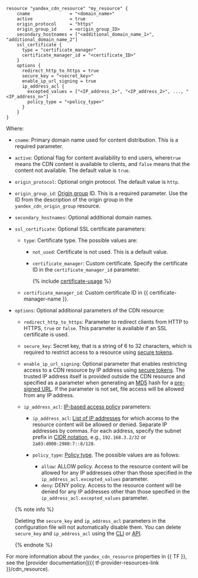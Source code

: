 ```hcl
resource "yandex_cdn_resource" "my_resource" {
    cname               = "<domain_name>"
    active              = true
    origin_protocol     = "https"
    origin_group_id     = <origin_group_ID>
    secondary_hostnames = ["<additional_domain_name_1>", "additional_domain_name_2"]
    ssl_certificate {
      type = "certificate_manager"
      certificate_manager_id = "<certificate_ID>"
    }
    options {
      redirect_http_to_https = true
      secure_key = "<secret_key>"
      enable_ip_url_signing = true
      ip_address_acl {
        excepted_values = ["<IP_address_1>", "<IP_address_2>", ..., "<IP_address_n>"]
        policy_type = "<policy_type>"
      }
    }
}
```

Where:
* `cname`: Primary domain name used for content distribution. This is a required parameter.
* `active`: Optional flag for content availability to end users, where`true` means the CDN content is available to clients, and `false` means that the content not available. The default value is `true`.
* `origin_protocol`: Optional origin protocol. The default value is `http`.
* `origin_group_id`: [Origin group](../../cdn/concepts/origins.md) ID. This is a required parameter. Use the ID from the description of the origin group in the `yandex_cdn_origin_group` resource.
* `secondary_hostnames`: Optional additional domain names.
* `ssl_certificate`: Optional SSL certificate parameters:

    * `type`: Certificate type. The possible values are:

        * `not_used`: Certificate is not used. This is a default value.
        * `certificate_manager`: Custom certificate. Specify the certificate ID in the `certificate_manager_id` parameter.

          {% include [certificate-usage](certificate-usage.md) %}

    * `certificate_manager_id`: Custom certificate ID in {{ certificate-manager-name }}.

* `options`: Optional additional parameters of the CDN resource:

    * `redirect_http_to_https`: Parameter to redirect clients from HTTP to HTTPS, `true` or `false`. This parameter is available if an SSL certificate is used.
    * `secure_key`: Secret key, that is a string of 6 to 32 characters, which is required to restrict access to a resource using [secure tokens](../../cdn/concepts/secure-tokens.md).
    * `enable_ip_url_signing`: Optional parameter that enables restricting access to a CDN resource by IP address using [secure tokens](../../cdn/concepts/secure-tokens.md). The trusted IP address itself is provided outside the CDN resource and specified as a parameter when generating an [MD5](https://en.wikipedia.org/wiki/MD5) hash for a [pre-signed URL](../../cdn/concepts/secure-tokens.md#protected-link). If the parameter is not set, file access will be allowed from any IP address.

    * `ip_address_acl`: [IP-based access policy](../../cdn/concepts/ip-address-acl.md) parameters:

        * `ip_address_acl`: [List of IP addresses](../../cdn/concepts/ip-address-acl.md#ip-list) for which access to the resource content will be allowed or denied. Separate IP addresses by commas. For each address, specify the subnet prefix in [CIDR notation](https://en.wikipedia.org/wiki/Classless_Inter-Domain_Routing#CIDR_notation), e.g., `192.168.3.2/32` or `2a03:d000:2980:7::8/128`.
        * `policy_type`: [Policy type](../../cdn/concepts/ip-address-acl.md#policy-type). The possible values are as follows:

            * `allow`: ALLOW policy. Access to the resource content will be allowed for any IP addresses other than those specified in the `ip_address_acl.excepted_values` parameter.
            * `deny`: DENY policy. Access to the resource content will be denied for any IP addresses other than those specified in the `ip_address_acl.excepted_values` parameter.

    {% note info %}

    Deleting the `secure_key` and `ip_address_acl` parameters in the configuration file will not automatically disable them. You can delete `secure_key` and `ip_address_acl` using the [CLI](../../cli/quickstart.md) or [API](../../api-design-guide/concepts/general.md).

    {% endnote %}

For more information about the `yandex_cdn_resource` properties in {{ TF }}, see the [provider documentation]({{ tf-provider-resources-link }}/cdn_resource).